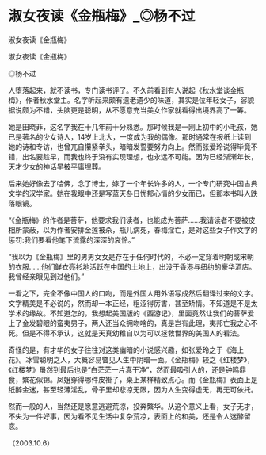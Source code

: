 # 淑女夜读《金瓶梅》_◎杨不过

淑女夜读《金瓶梅》

淑女夜读《金瓶梅》

◎杨不过

人堕落起来，就不读书，专门读书评了。不久前看到有人说起《秋水堂谈金瓶梅》，作者秋水堂主。名字听起来颇有遗老遗少的味道，其实是位年轻女子，容貌据说颇为不错，头脑更是聪明，从不愿意充当美女作家就看得出境界高了一筹。

她是田晓菲，这名字我在十几年前十分熟悉。那时候我是一刚上初中的小毛孩，她已是著名的少女诗人，14岁上北大，一度成为我的偶像。那时通常在报纸上读到她的诗和专访，也曾兀自攥紧拳头，暗暗发誓要努力向上。然而张爱玲说得毕竟不错，出名要趁早，而我也终于没有实现理想，也永远不可能。因为已经渐渐年长，天才少女的神话早被平庸埋葬。

后来她好像去了哈佛，念了博士，嫁了一个年长许多的人，一个专门研究中国古典文学的汉学家。她在我眼中还是写蓝天冬日忧郁心情的少女而已，但那本书叫人跌落眼镜。

“《金瓶梅》的作者是菩萨，他要求我们读者，也能成为菩萨……我请读者不要被皮相所蒙蔽，以为作者安排金莲被杀，瓶儿病死，春梅淫亡，是对这些女子作文字的惩罚:我们要看他笔下流露的深深的哀怜。”

“我以为《金瓶梅》里的男男女女是存在于任何时代的，不必一定穿着明朝或宋朝的衣服……他们鲜衣亮衫地活跃在中国的土地上，出没于香港与纽约的豪华酒店。我曾经亲眼见到过他们。”

一看之下，完全不像中国人的口吻，而是外国人用外语写成然后翻译过来的文字。文字精美是不必说的，然而却一本正经，粗涩得厉害，甚至矫情。不知道是不是太学术的缘故。不知道怎的，我想起美国版的《西游记》，里面竟然让我们的菩萨爱上了金发碧眼的蛮夷男子，两人还当众拥吻啥的，真是岂有此理，夷邦亡我之心不死。但是不得不承认，这就是天真幼稚自以为可以拯救世界的美国人的看法。

奇怪的是，有才华的女子往往对这类幽暗的小说感兴趣，如张爱玲之于《海上花》。冰雪聪明之人，大概容易瞥见人生中阴暗一面。《金瓶梅》较之《红楼梦》，《红楼梦》虽然到最后也是“白茫茫一片真干净”，然而最吸引人的，还是钟鸣鼎食，繁花似锦。凤姐穿得哪件皮褂子，桌上某样精致点心。而《金瓶梅》表面上是纸醉金迷，甚至轻薄淫乱，骨子里却悲凉无限，因为人生变得虚无，再无可依托。

然而一般的人，当然还是愿意逃避荒凉，投奔繁华。从这个意义上看，女子无才，不失为一件好事，因为看不见生活中复杂荒凉，表面上的和美，还是令人迷醉留恋。

（2003.10.6）
